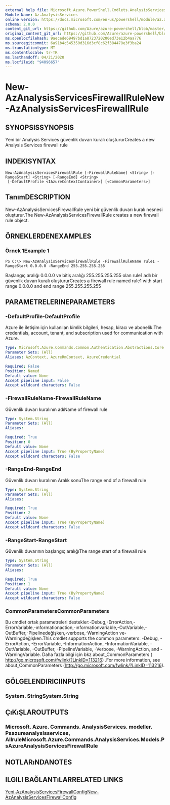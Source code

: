 ```yaml
---
external help file: Microsoft.Azure.PowerShell.Cmdlets.AnalysisServices.dll-Help.xml
Module Name: Az.AnalysisServices
online version: https://docs.microsoft.com/en-us/powershell/module/az.analysisservices/new-azanalysisservicesfirewallrule
schema: 2.0.0
content_git_url: https://github.com/Azure/azure-powershell/blob/master/src/AnalysisServices/AnalysisServices/help/New-AzAnalysisServicesFirewallRule.md
original_content_git_url: https://github.com/Azure/azure-powershell/blob/master/src/AnalysisServices/AnalysisServices/help/New-AzAnalysisServicesFirewallRule.md
ms.openlocfilehash: 9aecede69497bd1a8723720200ed73e12b4aa776
ms.sourcegitcommit: 6a91b4c545350d316d3cf8c62f384478e3f3ba24
ms.translationtype: MT
ms.contentlocale: tr-TR
ms.lasthandoff: 04/21/2020
ms.locfileid: "94096657"
---
```

# <span data-ttu-id="e7319-101">New-AzAnalysisServicesFirewallRule</span><span class="sxs-lookup"><span data-stu-id="e7319-101">New-AzAnalysisServicesFirewallRule</span></span>

## <span data-ttu-id="e7319-102">SYNOPSIS</span><span class="sxs-lookup"><span data-stu-id="e7319-102">SYNOPSIS</span></span>
<span data-ttu-id="e7319-103">Yeni bir Analysis Services güvenlik duvarı kuralı oluşturur</span><span class="sxs-lookup"><span data-stu-id="e7319-103">Creates a new Analysis Services firewall rule</span></span>

## <span data-ttu-id="e7319-104">INDEKI</span><span class="sxs-lookup"><span data-stu-id="e7319-104">SYNTAX</span></span>

```
New-AzAnalysisServicesFirewallRule [-FirewallRuleName] <String> [-RangeStart] <String> [-RangeEnd] <String>
 [-DefaultProfile <IAzureContextContainer>] [<CommonParameters>]
```

## <span data-ttu-id="e7319-105">Tanım</span><span class="sxs-lookup"><span data-stu-id="e7319-105">DESCRIPTION</span></span>
<span data-ttu-id="e7319-106">New-AzAnalysisServicesFirewallRule yeni bir güvenlik duvarı kuralı nesnesi oluşturur.</span><span class="sxs-lookup"><span data-stu-id="e7319-106">The New-AzAnalysisServicesFirewallRule creates a new firewall rule object.</span></span>

## <span data-ttu-id="e7319-107">ÖRNEKLERDEN</span><span class="sxs-lookup"><span data-stu-id="e7319-107">EXAMPLES</span></span>

### <span data-ttu-id="e7319-108">Örnek 1</span><span class="sxs-lookup"><span data-stu-id="e7319-108">Example 1</span></span>
```
PS C:\> New-AzAnalysisServicesFirewallRule -FirewallRuleName rule1 -RangeStart 0.0.0.0 -RangeEnd 255.255.255.255
```

<span data-ttu-id="e7319-109">Başlangıç aralığı 0.0.0.0 ve bitiş aralığı 255.255.255.255 olan rule1 adlı bir güvenlik duvarı kuralı oluşturur</span><span class="sxs-lookup"><span data-stu-id="e7319-109">Creates a firewall rule named rule1 with start range 0.0.0.0 and end range 255.255.255.255</span></span>

## <span data-ttu-id="e7319-110">PARAMETRELERINE</span><span class="sxs-lookup"><span data-stu-id="e7319-110">PARAMETERS</span></span>

### <span data-ttu-id="e7319-111">-DefaultProfile</span><span class="sxs-lookup"><span data-stu-id="e7319-111">-DefaultProfile</span></span>
<span data-ttu-id="e7319-112">Azure ile iletişim için kullanılan kimlik bilgileri, hesap, kiracı ve abonelik.</span><span class="sxs-lookup"><span data-stu-id="e7319-112">The credentials, account, tenant, and subscription used for communication with Azure.</span></span>

```yaml
Type: Microsoft.Azure.Commands.Common.Authentication.Abstractions.Core.IAzureContextContainer
Parameter Sets: (All)
Aliases: AzContext, AzureRmContext, AzureCredential

Required: False
Position: Named
Default value: None
Accept pipeline input: False
Accept wildcard characters: False
```

### <span data-ttu-id="e7319-113">-FirewallRuleName</span><span class="sxs-lookup"><span data-stu-id="e7319-113">-FirewallRuleName</span></span>
<span data-ttu-id="e7319-114">Güvenlik duvarı kuralının adı</span><span class="sxs-lookup"><span data-stu-id="e7319-114">Name of firewall rule</span></span>

```yaml
Type: System.String
Parameter Sets: (All)
Aliases:

Required: True
Position: 0
Default value: None
Accept pipeline input: True (ByPropertyName)
Accept wildcard characters: False
```

### <span data-ttu-id="e7319-115">-RangeEnd</span><span class="sxs-lookup"><span data-stu-id="e7319-115">-RangeEnd</span></span>
<span data-ttu-id="e7319-116">Güvenlik duvarı kuralının Aralık sonu</span><span class="sxs-lookup"><span data-stu-id="e7319-116">The range end of a firewall rule</span></span>

```yaml
Type: System.String
Parameter Sets: (All)
Aliases:

Required: True
Position: 2
Default value: None
Accept pipeline input: True (ByPropertyName)
Accept wildcard characters: False
```

### <span data-ttu-id="e7319-117">-RangeStart</span><span class="sxs-lookup"><span data-stu-id="e7319-117">-RangeStart</span></span>
<span data-ttu-id="e7319-118">Güvenlik duvarının başlangıç aralığı</span><span class="sxs-lookup"><span data-stu-id="e7319-118">The range start of a firewall rule</span></span>

```yaml
Type: System.String
Parameter Sets: (All)
Aliases:

Required: True
Position: 1
Default value: None
Accept pipeline input: True (ByPropertyName)
Accept wildcard characters: False
```

### <span data-ttu-id="e7319-119">CommonParameters</span><span class="sxs-lookup"><span data-stu-id="e7319-119">CommonParameters</span></span>
<span data-ttu-id="e7319-120">Bu cmdlet ortak parametreleri destekler:-Debug,-ErrorAction,-ErrorVariable,-ınformationaction,-ınformationvariable,-OutVariable,-OutBuffer,-Pipelinedeğişken,-verbose,-WarningAction ve-Warningdeğişken.</span><span class="sxs-lookup"><span data-stu-id="e7319-120">This cmdlet supports the common parameters: -Debug, -ErrorAction, -ErrorVariable, -InformationAction, -InformationVariable, -OutVariable, -OutBuffer, -PipelineVariable, -Verbose, -WarningAction, and -WarningVariable.</span></span> <span data-ttu-id="e7319-121">Daha fazla bilgi için bkz about_CommonParameters ( http://go.microsoft.com/fwlink/?LinkID=113216) .</span><span class="sxs-lookup"><span data-stu-id="e7319-121">For more information, see about_CommonParameters (http://go.microsoft.com/fwlink/?LinkID=113216).</span></span>

## <span data-ttu-id="e7319-122">GÖLGELENDIRICI</span><span class="sxs-lookup"><span data-stu-id="e7319-122">INPUTS</span></span>

### <span data-ttu-id="e7319-123">System. String</span><span class="sxs-lookup"><span data-stu-id="e7319-123">System.String</span></span>

## <span data-ttu-id="e7319-124">ÇıKıŞLAR</span><span class="sxs-lookup"><span data-stu-id="e7319-124">OUTPUTS</span></span>

### <span data-ttu-id="e7319-125">Microsoft. Azure. Commands. AnalysisServices. modeller. Psazureanalysisservices, Allrule</span><span class="sxs-lookup"><span data-stu-id="e7319-125">Microsoft.Azure.Commands.AnalysisServices.Models.PsAzureAnalysisServicesFirewallRule</span></span>

## <span data-ttu-id="e7319-126">NOTLARıNDA</span><span class="sxs-lookup"><span data-stu-id="e7319-126">NOTES</span></span>

## <span data-ttu-id="e7319-127">ILGILI BAĞLANTıLAR</span><span class="sxs-lookup"><span data-stu-id="e7319-127">RELATED LINKS</span></span>

[<span data-ttu-id="e7319-128">Yeni-AzAnalysisServicesFirewallConfig</span><span class="sxs-lookup"><span data-stu-id="e7319-128">New-AzAnalysisServicesFirewallConfig</span></span>](./New-AzAnalysisServicesFirewallConfig.md)